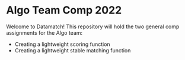 # Algo Team Comp 2022

Welcome to Datamatch! This repository will hold the two general comp assignments for the Algo team:

- Creating a lightweight scoring function
- Creating a lightweight stable matching function
